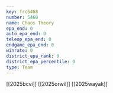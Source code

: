 ```yaml
---
key: frc5468
number: 5468
name: Chaos Theory
epa_end: 0
auto_epa_end: 0
teleop_epa_end: 0
endgame_epa_end: 0
winrate: 0
district_epa_rank: 0
district_epa_percentile: 0
type: Team
---
```

[[2025bcvi]]
[[2025orwil]]
[[2025wayak]]
